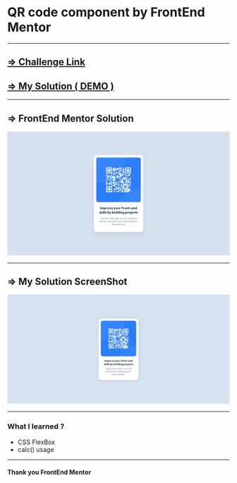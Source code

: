 <h1>QR code component by FrontEnd Mentor</h1>
<hr />
<h2>
  <a href="https://www.frontendmentor.io/challenges/qr-code-component-iux_sIO_H"
    >=> Challenge Link</a
  >
</h2>
<h2>
  <a href="https://dinethlive.github.io/QR-code-component-by-frontend-mentor/">
    => My Solution ( DEMO )
  </a>
</h2>
<hr />
<h2>=> FrontEnd Mentor Solution</h2>
<img src="./design/desktop-design.jpg" alt="" />
<hr />
<h2>=> My Solution ScreenShot</h2>
<img src="./screenshots/my-solution-qr-component.png" alt="" />
<hr />
<h3>What I learned ?</h3>
<ul>
  <li>CSS FlexBox</li>
  <li>calc() usage</li>
</ul>
<hr />

<h4>Thank you FrontEnd Mentor</h4>
